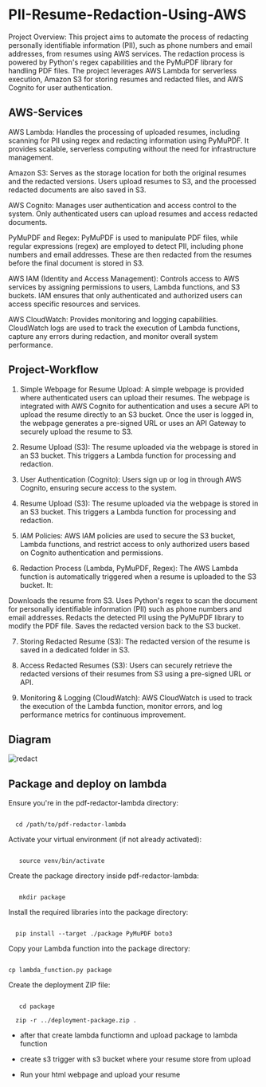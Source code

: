 #              PII-Resume-Redaction-Using-AWS 

Project Overview: This project aims to automate the process of redacting personally identifiable information (PII), such as phone numbers and email addresses, from resumes using AWS services. The redaction process is powered by Python's regex capabilities and the PyMuPDF library for handling PDF files. The project leverages AWS Lambda for serverless execution, Amazon S3 for storing resumes and redacted files, and AWS Cognito for user authentication.


## AWS-Services
AWS Lambda: Handles the processing of uploaded resumes, including scanning for PII using regex and redacting information using PyMuPDF. It provides scalable, serverless computing without the need for infrastructure management.

Amazon S3: Serves as the storage location for both the original resumes and the redacted versions. Users upload resumes to S3, and the processed redacted documents are also saved in S3.

AWS Cognito: Manages user authentication and access control to the system. Only authenticated users can upload resumes and access redacted documents.

PyMuPDF and Regex: PyMuPDF is used to manipulate PDF files, while regular expressions (regex) are employed to detect PII, including phone numbers and email addresses. These are then redacted from the resumes before the final document is stored in S3.

AWS IAM (Identity and Access Management): Controls access to AWS services by assigning permissions to users, Lambda functions, and S3 buckets. IAM ensures that only authenticated and authorized users can access specific resources and services.

AWS CloudWatch: Provides monitoring and logging capabilities. CloudWatch logs are used to track the execution of Lambda functions, capture any errors during redaction, and monitor overall system performance.
## Project-Workflow 

1. Simple Webpage for Resume Upload: A simple webpage is provided where authenticated users can upload their resumes. The webpage is integrated with AWS Cognito for authentication and uses a secure API to upload the resume directly to an S3 bucket. Once the user is logged in, the webpage generates a pre-signed URL or uses an API Gateway to securely upload the resume to S3.

2. Resume Upload (S3): The resume uploaded via the webpage is stored in an S3 bucket. This triggers a Lambda function for processing and redaction. 


3. User Authentication (Cognito): Users sign up or log in through AWS Cognito, ensuring secure access to the system.


4. Resume Upload (S3): The resume uploaded via the webpage is stored in an S3 bucket. This triggers a Lambda function for processing and redaction.


5. IAM Policies: AWS IAM policies are used to secure the S3 bucket, Lambda functions, and restrict access to only authorized users based on Cognito authentication and permissions.

6. Redaction Process (Lambda, PyMuPDF, Regex): The AWS Lambda function is automatically triggered when a resume is uploaded to the S3 bucket. It:

Downloads the resume from S3.
Uses Python's regex to scan the document for personally identifiable information (PII) such as phone numbers and email addresses.
Redacts the detected PII using the PyMuPDF library to modify the PDF file.
Saves the redacted version back to the S3 bucket.

7. Storing Redacted Resume (S3): The redacted version of the resume is saved in a dedicated folder in S3.

8. Access Redacted Resumes (S3): Users can securely retrieve the redacted versions of their resumes from S3 using a pre-signed URL or API.

9. Monitoring & Logging (CloudWatch): AWS CloudWatch is used to track the execution of the Lambda function, monitor errors, and log performance metrics for continuous improvement.
   
## Diagram 

![redact](https://github.com/user-attachments/assets/e2dedf73-e025-4620-9e18-d1c50d1d1ed2)<?xml version="1.0" encoding="UTF-8"?>
<!-- Do not edit this file with editors other than draw.io -->


## Package and deploy on lambda 
Ensure you're in the pdf-redactor-lambda directory:
  ```

    cd /path/to/pdf-redactor-lambda
  ```


Activate your virtual environment (if not already activated):
```

   source venv/bin/activate
```


Create the package directory inside pdf-redactor-lambda:
```

   mkdir package
```


Install the required libraries into the package directory:

```

  pip install --target ./package PyMuPDF boto3
```


Copy your Lambda function into the package directory:
```

cp lambda_function.py package
```


Create the deployment ZIP file:
```

   cd package

  zip -r ../deployment-package.zip .
```
 

-  after that create lambda functiomn and upload package to lambda function

- create s3 trigger with s3 bucket where your resume store from upload 
 
- Run your html webpage and upload your resume 



